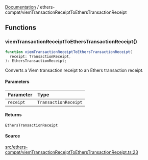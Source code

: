 [Documentation](../README.md) / ethers-compat/viemTransactionReceiptToEthersTransactionReceipt

## Functions

### viemTransactionReceiptToEthersTransactionReceipt()

```ts
function viemTransactionReceiptToEthersTransactionReceipt(
  receipt: TransactionReceipt,
): EthersTransactionReceipt;
```

Converts a Viem transaction receipt to an Ethers transaction receipt.

#### Parameters

| Parameter | Type                 |
| :-------- | :------------------- |
| `receipt` | `TransactionReceipt` |

#### Returns

`EthersTransactionReceipt`

#### Source

[src/ethers-compat/viemTransactionReceiptToEthersTransactionReceipt.ts:23](https://github.com/anegg0/arbitrum-orbit-sdk/blob/763a3f41e7ea001cbb6fe81ac11cc794b4a0f94d/src/ethers-compat/viemTransactionReceiptToEthersTransactionReceipt.ts#L23)
